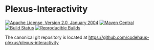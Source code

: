 Plexus-Interactivity
====================

[![Apache License, Version 2.0, January 2004](https://img.shields.io/github/license/codehaus-plexus/plexus-interactivity.svg?label=License)](http://www.apache.org/licenses/)
[![Maven Central](https://img.shields.io/maven-central/v/org.codehaus.plexus/plexus-interactivity.svg?label=Maven%20Central)](https://search.maven.org/artifact/org.codehaus.plexus/plexus-interactivity)
[![Build Status](https://travis-ci.org/codehaus-plexus/plexus-interactivity.svg?branch=master)](https://travis-ci.org/codehaus-plexus/plexus-interactivity)
[![Reproducible Builds](https://img.shields.io/endpoint?url=https://raw.githubusercontent.com/jvm-repo-rebuild/reproducible-central/master/content/org/codehaus/plexus/plexus-interactivity/badge.json)](https://github.com/jvm-repo-rebuild/reproducible-central/blob/master/content/org/codehaus/plexus/plexus-interactivity/README.md)

The canonical git repository is located at https://github.com/codehaus-plexus/plexus-interactivity
